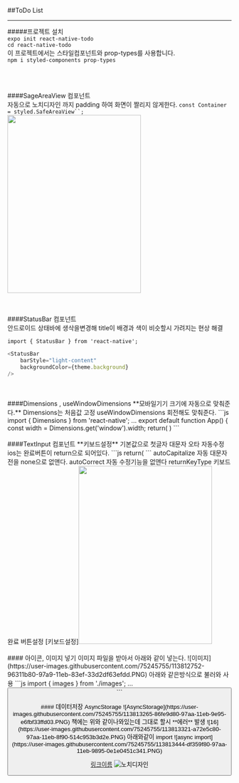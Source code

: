 ##ToDo List
___


#####프로젝트 설치  
`expo init react-native-todo`  
`cd react-native-todo`  
이 프로젝트에서는 스타일컴포넌트와 prop-types를 사용합니다.  
`npm i styled-components prop-types`  
      
</br>
</br>

####SageAreaView 컴포넌트  
자동으로 노치디자인 까지 padding 하여 화면이 짤리지 않게한다.
`const Container = styled.SafeAreaView``;`  
<img src="https://user-images.githubusercontent.com/75245755/113812486-24f16880-97a9-11eb-8d89-839a3511869e.PNG" width="300" height="400">  
</br>
</br>

####StatusBar 컴포넌트  
안드로이드 상태바에 생삭을변경해 title이 배경과 색이 비슷할시 가려지는 현상 해결  

`import { StatusBar } from 'react-native';`  
``` js
<StatusBar
    barStyle="light-content"
    backgroundColor={theme.background}
/>
```    
</br>
</br>
####Dimensions , useWindowDimensions  
**모바일기기 크기에 자동으로 맞춰준다.**  
Dimensions는 처음값 고정   
useWindowDimensions 회전해도 맞춰준다.  
```js
import { Dimensions } from 'react-native';
...
export default function App() {
    const width = Dimensions.get('window').width;
    return(
         <StyledInput 
        width={width} />
    )
```    
</br>
</br>
####TextInput 컴포넌트   
**키보드설정**  
기본값으로 첫글자 대문자 오타 자동수정  
ios는 완료버튼이 return으로 되어있다.  
```js
return(
    <StyledInput
        autoCapitalize="none"
        autoCorrect={false}
        returnKeyType="done"
    />
```  
autoCapitalize 자동 대문자전을 none으로 없앤다.  
autoCorrect 자동 수정기능을 없앤다  
returnKeyType 키보드 완료 버튼설정  
[키보드설정]<img src="https://user-images.githubusercontent.com/75245755/113812061-5d447700-97a8-11eb-8dfb-9c4904ec8cf1.PNG" width="300" height="400">    
</br>
</br>
#### 아이콘, 이미지 넣기  
이미지 파일을 받아서 아래와 같이 넣는다.
![이미지](https://user-images.githubusercontent.com/75245755/113812752-96311b80-97a9-11eb-83ef-33d2df63efdd.PNG)  
아래와 같은방식으로 불러와 사용  
```js
import { images } from './images';
...
<button type= {images.uncompled}/>
```  
</br>
</br>
#### 데이터저장 AsyncStorage  
![AsyncStorage](https://user-images.githubusercontent.com/75245755/113813265-86fe9d80-97aa-11eb-9e95-e6fbf33ffd03.PNG)  
책에는 위와 같이나와있는데 그대로 할시 **에러** 발생  
![16](https://user-images.githubusercontent.com/75245755/113813321-a72e5c80-97aa-11eb-8f90-514c953b3d2e.PNG)  
아래와같이 import  
![async import](https://user-images.githubusercontent.com/75245755/113813444-df359f80-97aa-11eb-9895-0e1e0451c341.PNG)





<!-- 링크 -->
[링크이름](링크내용)
![노치디자인](https://user-images.githubusercontent.com/75245755/113812486-24f16880-97a9-11eb-8d89-839a3511869e.PNG)


